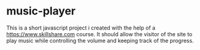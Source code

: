 # music-player
This is a short javascript project i created with the help of a https://www.skillshare.com course. 
It should allow the visitor of the site to play music while controlling the volume and keeping track of the progress. 
